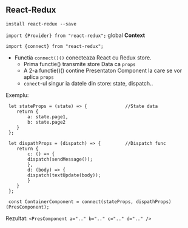 ## React-Redux

`install react-redux --save`

`import {Provider} from "react-redux";` global **Context**

`import {connect} from "react-redux";`

- Functia `connect()()` conecteaza React cu Redux store. 
  - Prima functie() transmite store Data ca `props` 
  - A 2-a functie()() contine Presentaton Component la care se vor aplica `props`
  - `conect`-ul singur ia datele din store: state, dispatch..
  
 Exemplu:
```flow js
 let stateProps = (state) => {              //State data
    return {
        a: state.page1,               
        b: state.page2
    }
 };

 let dispathProps = (dispatch) => {         //Dispatch func
    return {
        c: () => {                  
        dispatch(sendMessage());    
        },
        d: (body) => {
        dispatch(textUpdate(body));  
        }            
    }
 };

 const ContainerComponent = connect(stateProps, dispathProps)(PresComponent);
 ```
 Rezultat: `<PresComponent a=".." b=".." c=".." d=".." />`
 